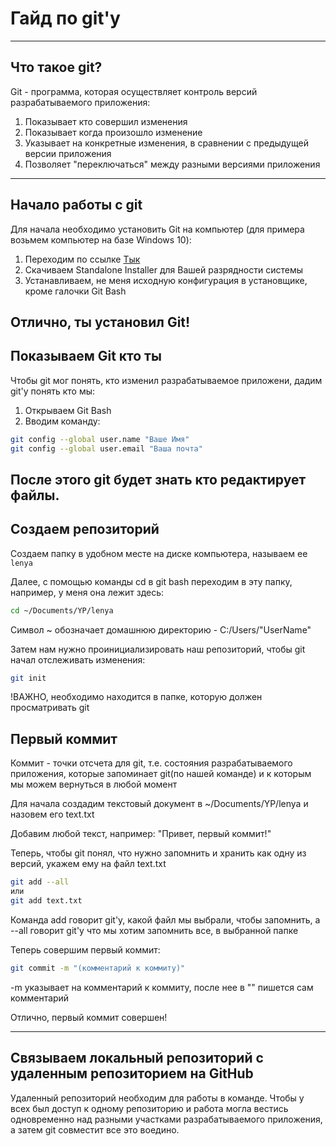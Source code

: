 # Гайд по git'у
---
## Что такое git?
Git - программа, которая осуществляет контроль версий разрабатываемого приложения:</br>
1. Показывает кто совершил изменения 
2. Показывает когда произошло изменение
3. Указывает на конкретные изменения, в сравнении с предыдущей версии приложения
4. Позволяет "переключаться" между разными версиями приложения
---
## Начало работы с git
Для начала необходимо установить Git на компьютер (для примера возьмем компьютер на базе Windows 10):
1. Переходим по ссылке [Тык](https://git-scm.com/download/win)
2. Скачиваем Standalone Installer для Вашей разрядности системы
3. Устанавливаем, не меня исходную конфигурация в установщике, кроме галочки Git Bash

Отлично, ты установил Git!
---
## Показываем Git кто ты
Чтобы git мог понять, кто изменил разрабатываемое приложени, дадим git'у понять кто мы:
1. Открываем Git Bash
2. Вводим команду: 
```bash
git config --global user.name "Ваше Имя"
git config --global user.email "Ваша почта"
```
После этого git будет знать кто редактирует файлы.
---

## Создаем репозиторий
Создаем папку в удобном месте на диске компьютера, называем ее ```lenya``` 

Далее, с помощью команды cd в git bash переходим в эту папку, например, у меня она лежит здесь:
```bash
cd ~/Documents/YP/lenya
```
Символ ~ обозначает домашнюю директорию - C:/Users/"UserName"

Затем нам нужно проинициализировать наш репозиторий, чтобы git начал отслеживать изменения:
```bash
git init
```
!ВАЖНО, необходимо находится в папке, которую должен просматривать git

## Первый коммит

Коммит - точки отсчета для git, т.е. состояния разрабатываемого приложения, которые запоминает git(по нашей команде) и к которым мы можем вернуться в любой момент

Для начала создадим текстовый документ в ~/Documents/YP/lenya и назовем его text.txt

Добавим любой текст, например: "Привет, первый коммит!"

Теперь, чтобы git понял, что нужно запомнить и хранить как одну из версий, укажем ему на файл text.txt
```bash
git add --all
или
git add text.txt
``` 
Команда add говорит git'у, какой файл мы выбрали, чтобы запомнить, а --all говорит git'y что мы хотим запомнить все, в выбранной папке

Теперь совершим первый коммит:
```bash
git commit -m "(комментарий к коммиту)"
``` 
-m указывает на комментарий к коммиту, после нее в "" пишется сам комментарий

Отлично, первый коммит совершен!

---

## Связываем локальный репозиторий с удаленным репозиторием на GitHub

Удаленный репозиторий необходим для работы в команде. Чтобы у всех был доступ к одному репозиторию и работа могла вестись одновременно над разными участками разрабатываемого приложения, а затем git совместит все это воедино.

